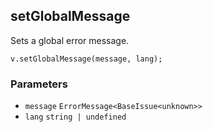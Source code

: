 setGlobalMessage
----------------

Sets a global error message.

    v.setGlobalMessage(message, lang);
    

### Parameters

*   `message` `ErrorMessage<BaseIssue<unknown>>`
*   `lang` `string | undefined`